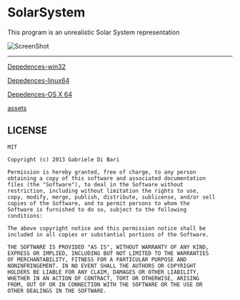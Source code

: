 SolarSystem
===========

  This program is an unrealistic Solar System representation  
  
  ![ScreenShot](https://raw.github.com/Gabriele91/SolarSystem/master/Readme.png?raw=true)

---

 [Depedences-win32](https://dl.dropboxusercontent.com/u/26656895/SolarSystem/dependences-win32.zip)
 
 [Depedences-linux64](https://dl.dropboxusercontent.com/u/26656895/Easy2D/dependences-linux64.zip)
 
 [Depedences-OS X 64](https://dl.dropboxusercontent.com/u/26656895/Easy2D/dependences-osx64.zip)
 
 [assets](https://dl.dropboxusercontent.com/u/26656895/SolarSystem/SolarSystem.zip)

## LICENSE

    MIT
    
    Copyright (c) 2013 Gabriele Di Bari
    
    Permission is hereby granted, free of charge, to any person
    obtaining a copy of this software and associated documentation
    files (the "Software"), to deal in the Software without
    restriction, including without limitation the rights to use,
    copy, modify, merge, publish, distribute, sublicense, and/or sell
    copies of the Software, and to permit persons to whom the
    Software is furnished to do so, subject to the following
    conditions:
    
    The above copyright notice and this permission notice shall be
    included in all copies or substantial portions of the Software.
    
    THE SOFTWARE IS PROVIDED "AS IS", WITHOUT WARRANTY OF ANY KIND,
    EXPRESS OR IMPLIED, INCLUDING BUT NOT LIMITED TO THE WARRANTIES
    OF MERCHANTABILITY, FITNESS FOR A PARTICULAR PURPOSE AND
    NONINFRINGEMENT. IN NO EVENT SHALL THE AUTHORS OR COPYRIGHT
    HOLDERS BE LIABLE FOR ANY CLAIM, DAMAGES OR OTHER LIABILITY,
    WHETHER IN AN ACTION OF CONTRACT, TORT OR OTHERWISE, ARISING
    FROM, OUT OF OR IN CONNECTION WITH THE SOFTWARE OR THE USE OR
    OTHER DEALINGS IN THE SOFTWARE.
